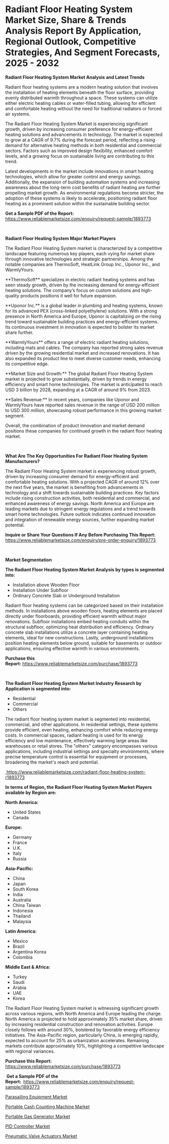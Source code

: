 <p><h1>Radiant Floor Heating System Market Size, Share & Trends Analysis Report By Application, Regional Outlook, Competitive Strategies, And Segment Forecasts, 2025 - 2032</h1></p><p><strong>Radiant Floor Heating System Market Analysis and Latest Trends</strong></p>
<p><p>Radiant floor heating systems are a modern heating solution that involves the installation of heating elements beneath the floor surface, providing evenly distributed warmth throughout a space. These systems can utilize either electric heating cables or water-filled tubing, allowing for efficient and comfortable heating without the need for traditional radiators or forced air systems.</p><p>The Radiant Floor Heating System Market is experiencing significant growth, driven by increasing consumer preference for energy-efficient heating solutions and advancements in technology. The market is expected to grow at a CAGR of 9.7% during the forecast period, reflecting a rising demand for alternative heating methods in both residential and commercial sectors. Factors such as improved design flexibility, enhanced comfort levels, and a growing focus on sustainable living are contributing to this trend.</p><p>Latest developments in the market include innovations in smart heating technologies, which allow for greater control and energy savings. Additionally, the expansion of building automation systems and increasing awareness about the long-term cost benefits of radiant heating are further propelling market growth. As environmental regulations become stricter, the adoption of these systems is likely to accelerate, positioning radiant floor heating as a prominent solution within the sustainable building sector.</p></p>
<p><strong>Get a Sample PDF of the Report:&nbsp;</strong> <a href="https://www.reliablemarketsize.com/enquiry/request-sample/1893773?utm_campaign=1889&utm_medium=2&utm_source=Github&utm_content=ia&utm_term=11042025&utm_id=radiant-floor-heating-system">https://www.reliablemarketsize.com/enquiry/request-sample/1893773</a></p>
<p>&nbsp;</p>
<p><strong>Radiant Floor Heating System Major Market Players</strong></p>
<p><p>The Radiant Floor Heating System market is characterized by a competitive landscape featuring numerous key players, each vying for market share through innovative technologies and strategic partnerships. Among the notable companies are ThermoSoft, HeatLink Group Inc., Uponor Inc., and WarmlyYours.</p><p>**ThermoSoft** specializes in electric radiant heating systems and has seen steady growth, driven by the increasing demand for energy-efficient heating solutions. The company’s focus on custom solutions and high-quality products positions it well for future expansion.</p><p>**Uponor Inc.** is a global leader in plumbing and heating systems, known for its advanced PEX (cross-linked polyethylene) solutions. With a strong presence in North America and Europe, Uponor is capitalizing on the rising trend toward sustainable building practices and energy-efficient systems. Its continuous investment in innovation is expected to bolster its market share further.</p><p>**WarmlyYours** offers a range of electric radiant heating solutions, including mats and cables. The company has reported strong sales revenue driven by the growing residential market and increased renovations. It has also expanded its product line to meet diverse customer needs, enhancing its competitive edge.</p><p>**Market Size and Growth:** The global Radiant Floor Heating System market is projected to grow substantially, driven by trends in energy efficiency and smart home technologies. The market is anticipated to reach USD 3 billion by 2028, expanding at a CAGR of around 9% from 2023.</p><p>**Sales Revenue:** In recent years, companies like Uponor and WarmlyYours have reported sales revenue in the range of USD 200 million to USD 300 million, showcasing robust performance in this growing market segment.</p><p>Overall, the combination of product innovation and market demand positions these companies for continued growth in the radiant floor heating market.</p></p>
<p>&nbsp;</p>
<p><strong>What Are The Key Opportunities For Radiant Floor Heating System Manufacturers?</strong></p>
<p><p>The Radiant Floor Heating System market is experiencing robust growth, driven by increasing consumer demand for energy-efficient and comfortable heating solutions. With a projected CAGR of around 12% over the next five years, the market is benefiting from advancements in technology and a shift towards sustainable building practices. Key factors include rising construction activities, both residential and commercial, and enhanced awareness of energy savings. North America and Europe are leading markets due to stringent energy regulations and a trend towards smart home technologies. Future outlook indicates continued innovation and integration of renewable energy sources, further expanding market potential.</p></p>
<p><strong>Inquire or Share Your Questions If Any Before Purchasing This Report:</strong> <a href="https://www.reliablemarketsize.com/enquiry/pre-order-enquiry/1893773?utm_campaign=1889&utm_medium=2&utm_source=Github&utm_content=ia&utm_term=11042025&utm_id=radiant-floor-heating-system">https://www.reliablemarketsize.com/enquiry/pre-order-enquiry/1893773</a></p>
<p>&nbsp;</p>
<p><strong>Market Segmentation</strong></p>
<p><strong>The Radiant Floor Heating System Market Analysis by types is segmented into:</strong></p>
<p><ul><li>Installation above Wooden Floor</li><li>Installation Under Subfloor</li><li>Ordinary Concrete Slab or Underground Installation</li></ul></p>
<p><p>Radiant floor heating systems can be categorized based on their installation methods. In installations above wooden floors, heating elements are placed directly under floorboards, providing efficient warmth without major renovations. Subfloor installations embed heating conduits within the structural subfloor, optimizing heat distribution and efficiency. Ordinary concrete slab installations utilize a concrete layer containing heating elements, ideal for new constructions. Lastly, underground installations position heating elements below ground, suitable for basements or outdoor applications, ensuring effective warmth in various environments.</p></p>
<p><strong>Purchase this Report:&nbsp;</strong><a href="https://www.reliablemarketsize.com/purchase/1893773?utm_campaign=1889&utm_medium=2&utm_source=Github&utm_content=ia&utm_term=11042025&utm_id=radiant-floor-heating-system">https://www.reliablemarketsize.com/purchase/1893773</a></p>
<p>&nbsp;</p>
<p><strong>The Radiant Floor Heating System Market Industry Research by Application is segmented into:</strong></p>
<p><ul><li>Residential</li><li>Commercial</li><li>Others</li></ul></p>
<p><p>The radiant floor heating system market is segmented into residential, commercial, and other applications. In residential settings, these systems provide efficient, even heating, enhancing comfort while reducing energy costs. In commercial spaces, radiant heating is used for its energy efficiency and low maintenance, effectively warming large areas like warehouses or retail stores. The "others" category encompasses various applications, including industrial settings and specialty environments, where precise temperature control is essential for equipment or processes, broadening the market's reach and potential.</p></p>
<p><a href="https://www.reliablemarketsize.com/radiant-floor-heating-system-r1893773?utm_campaign=1889&utm_medium=2&utm_source=Github&utm_content=ia&utm_term=11042025&utm_id=radiant-floor-heating-system">&nbsp;https://www.reliablemarketsize.com/radiant-floor-heating-system-r1893773</a></p>
<p><strong>In terms of Region, the Radiant Floor Heating System Market Players available by Region are:</strong></p>
<p>
    <p> <strong> North America: </strong>
        <ul>
            <li>United States</li>
            <li>Canada</li>
        </ul>
        </p> 
    <p> <strong> Europe: </strong>
        <ul>
            <li>Germany</li>
            <li>France</li>
            <li>U.K.</li>
            <li>Italy</li>
            <li>Russia</li>
        </ul>
        </p> 
    <p> <strong> Asia-Pacific: </strong>
        <ul>
            <li>China</li>
            <li>Japan</li>
            <li>South Korea</li>
            <li>India</li>
            <li>Australia</li>
            <li>China Taiwan</li>
            <li>Indonesia</li>
            <li>Thailand</li>
            <li>Malaysia</li>
        </ul>
        </p> 
    <p> <strong> Latin America: </strong>
        <ul>
            <li>Mexico</li>
            <li>Brazil</li>
            <li>Argentina Korea</li>
            <li>Colombia</li>
        </ul>
        </p> 
    <p> <strong> Middle East & Africa: </strong>
        <ul>
            <li>Turkey</li>
            <li>Saudi</li>
            <li>Arabia</li>
            <li>UAE</li>
            <li>Korea</li>
        </ul>
    </p>
    </p>
<p><p>The Radiant Floor Heating System market is witnessing significant growth across various regions, with North America and Europe leading the charge. North America is projected to hold approximately 35% market share, driven by increasing residential construction and renovation activities. Europe closely follows with around 30%, bolstered by favorable energy efficiency initiatives. The Asia-Pacific region, particularly China, is emerging rapidly, expected to account for 25% as urbanization accelerates. Remaining markets contribute approximately 10%, highlighting a competitive landscape with regional variances.</p></p>
<p><strong>Purchase this Report: </strong><a href="https://www.reliablemarketsize.com/purchase/1893773?utm_campaign=1889&utm_medium=2&utm_source=Github&utm_content=ia&utm_term=11042025&utm_id=radiant-floor-heating-system">https://www.reliablemarketsize.com/purchase/1893773</a></p>
<p>&nbsp;<strong>Get a Sample PDF of the Report:&nbsp;&nbsp;</strong><a href="https://www.reliablemarketsize.com/enquiry/request-sample/1893773?utm_campaign=1889&utm_medium=2&utm_source=Github&utm_content=ia&utm_term=11042025&utm_id=radiant-floor-heating-system">https://www.reliablemarketsize.com/enquiry/request-sample/1893773</a></p>
<p><strong></strong></p>
<p><p><a href="https://github.com/sentoljinqiu/Market-Research-Report-List-1/blob/main/parasailing-equipment-market.md?utm_campaign=1889&utm_medium=2&utm_source=Github&utm_content=ia&utm_term=11042025&utm_id=radiant-floor-heating-system">Parasailing Equipment Market</a></p><p><a href="https://github.com/foddekampo/Market-Research-Report-List-1/blob/main/portable-cash-counting-machine-market.md?utm_campaign=1889&utm_medium=2&utm_source=Github&utm_content=ia&utm_term=11042025&utm_id=radiant-floor-heating-system">Portable Cash Counting Machine Market</a></p><p><a href="https://github.com/furnoirons9e/Market-Research-Report-List-1/blob/main/portable-gas-generator-market.md?utm_campaign=1889&utm_medium=2&utm_source=Github&utm_content=ia&utm_term=11042025&utm_id=radiant-floor-heating-system">Portable Gas Generator Market</a></p><p><a href="https://github.com/vandelmanize/Market-Research-Report-List-1/blob/main/pid-controller-market.md?utm_campaign=1889&utm_medium=2&utm_source=Github&utm_content=ia&utm_term=11042025&utm_id=radiant-floor-heating-system">PID Controller Market</a></p><p><a href="https://github.com/saribuissawi/Market-Research-Report-List-1/blob/main/pneumatic-valve-actuators-market.md?utm_campaign=1889&utm_medium=2&utm_source=Github&utm_content=ia&utm_term=11042025&utm_id=radiant-floor-heating-system">Pneumatic Valve Actuators Market</a></p></p>